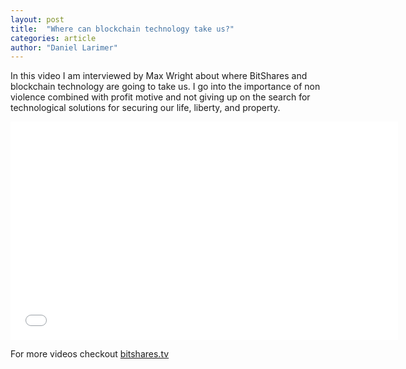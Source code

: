 ```yaml
---
layout: post
title:  "Where can blockchain technology take us?"
categories: article
author: "Daniel Larimer"
---
```

In this video I am interviewed by Max Wright about where BitShares and blockchain technology are going to take us.  I go into the importance of non violence combined with profit motive and not giving up on the search for technological solutions for securing our life, liberty, and property.

<center>
<iframe width="620" height="349" src="//www.youtube.com/embed/wczMKASQk6s" frameborder="0" allowfullscreen></iframe>
</center>

For more videos checkout [bitshares.tv](http://bitshares.tv)
